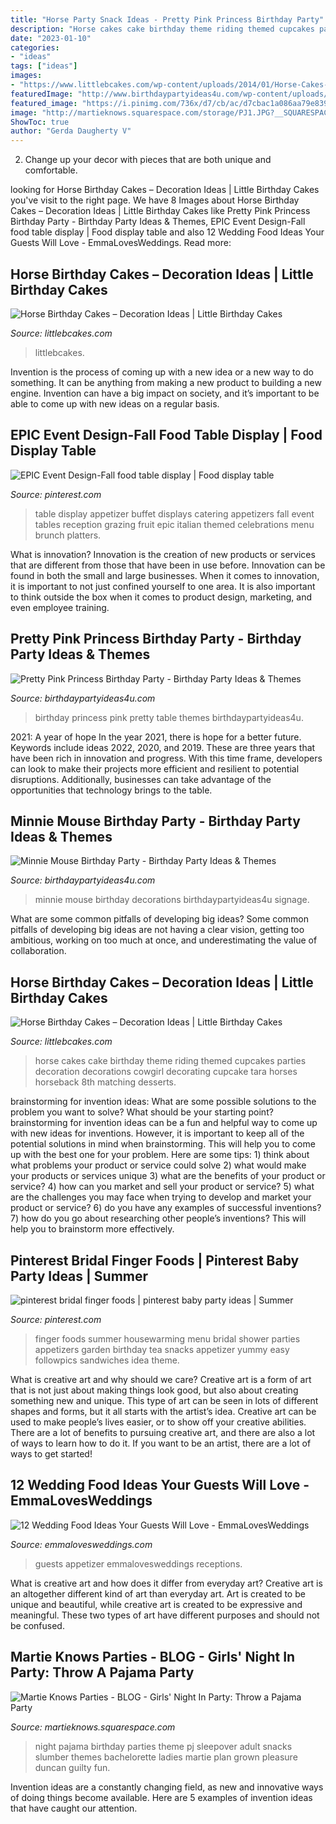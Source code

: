 ```yaml
---
title: "Horse Party Snack Ideas - Pretty Pink Princess Birthday Party"
description: "Horse cakes cake birthday theme riding themed cupcakes parties decoration decorations cowgirl decorating cupcake tara horses horseback 8th matching desserts"
date: "2023-01-10"
categories:
- "ideas"
tags: ["ideas"]
images:
- "https://www.littlebcakes.com/wp-content/uploads/2014/01/Horse-Cakes-Photos.jpg"
featuredImage: "http://www.birthdaypartyideas4u.com/wp-content/uploads/2016/08/pretty-pink-princess-birthday-party-food-table.jpg"
featured_image: "https://i.pinimg.com/736x/d7/cb/ac/d7cbac1a086aa79e839edebb007692b5.jpg"
image: "http://martieknows.squarespace.com/storage/PJ1.JPG?__SQUARESPACE_CACHEVERSION=1305821870745"
ShowToc: true
author: "Gerda Daugherty V"
---
```



2. Change up your decor with pieces that are both unique and comfortable.

	

		
looking for Horse Birthday Cakes – Decoration Ideas | Little Birthday Cakes you've visit to the right page. We have 8 Images about Horse Birthday Cakes – Decoration Ideas | Little Birthday Cakes like Pretty Pink Princess Birthday Party - Birthday Party Ideas &amp; Themes, EPIC Event Design-Fall food table display | Food display table and also 12 Wedding Food Ideas Your Guests Will Love - EmmaLovesWeddings. Read more:
		
    
## Horse Birthday Cakes – Decoration Ideas | Little Birthday Cakes

<img loading=lazy src="https://www.littlebcakes.com/wp-content/uploads/2014/01/Horse-Cakes-Photos.jpg" onerror="this.onerror=null;this.src='https://tse1.mm.bing.net/th?id=OIP.lv6cPdLYB2nHbfKewK5BXAHaHo&amp;pid=15.1';" alt="Horse Birthday Cakes – Decoration Ideas | Little Birthday Cakes">

_Source: littlebcakes.com_

>littlebcakes. 

	

Invention is the process of coming up with a new idea or a new way to do something. It can be anything from making a new product to building a new engine. Invention can have a big impact on society, and it’s important to be able to come up with new ideas on a regular basis.

    
## EPIC Event Design-Fall Food Table Display | Food Display Table

<img loading=lazy src="https://i.pinimg.com/736x/d7/cb/ac/d7cbac1a086aa79e839edebb007692b5.jpg" onerror="this.onerror=null;this.src='https://tse2.mm.bing.net/th?id=OIP.sflNtGrMV7wlSMYqHu0mTAHaJ3&amp;pid=15.1';" alt="EPIC Event Design-Fall food table display | Food display table">

_Source: pinterest.com_

>table display appetizer buffet displays catering appetizers fall event tables reception grazing fruit epic italian themed celebrations menu brunch platters. 

	

What is innovation?
Innovation is the creation of new products or services that are different from those that have been in use before. Innovation can be found in both the small and large businesses. When it comes to innovation, it is important to not just confined yourself to one area. It is also important to think outside the box when it comes to product design, marketing, and even employee training.

    
## Pretty Pink Princess Birthday Party - Birthday Party Ideas &amp; Themes

<img loading=lazy src="http://www.birthdaypartyideas4u.com/wp-content/uploads/2016/08/pretty-pink-princess-birthday-party-food-table.jpg" onerror="this.onerror=null;this.src='https://tse4.mm.bing.net/th?id=OIP.rtmMgJln7uL6dEHs9CIWQQHaMP&amp;pid=15.1';" alt="Pretty Pink Princess Birthday Party - Birthday Party Ideas &amp; Themes">

_Source: birthdaypartyideas4u.com_

>birthday princess pink pretty table themes birthdaypartyideas4u. 

	

2021: A year of hope
In the year 2021, there is hope for a better future. Keywords include ideas 2022, 2020, and 2019. These are three years that have been rich in innovation and progress. With this time frame, developers can look to make their projects more efficient and resilient to potential disruptions. Additionally, businesses can take advantage of the opportunities that technology brings to the table.

    
## Minnie Mouse Birthday Party - Birthday Party Ideas &amp; Themes

<img loading=lazy src="http://www.birthdaypartyideas4u.com/wp-content/uploads/2015/07/Minnie-Mouse-Birthday-Party-signage-and-decorations-550x824.jpg" onerror="this.onerror=null;this.src='https://tse4.mm.bing.net/th?id=OIP.WiTS0jzZ9e5f_-naRBuiTAHaLG&amp;pid=15.1';" alt="Minnie Mouse Birthday Party - Birthday Party Ideas &amp; Themes">

_Source: birthdaypartyideas4u.com_

>minnie mouse birthday decorations birthdaypartyideas4u signage. 

	

What are some common pitfalls of developing big ideas?
Some common pitfalls of developing big ideas are not having a clear vision, getting too ambitious, working on too much at once, and underestimating the value of collaboration.

    
## Horse Birthday Cakes – Decoration Ideas | Little Birthday Cakes

<img loading=lazy src="http://www.littlebcakes.com/wp-content/uploads/2014/01/Horse-Cake-Decorations.jpg" onerror="this.onerror=null;this.src='https://tse2.mm.bing.net/th?id=OIP.4Ac7tCyMWtoXCQ7ok_iQRQHaKV&amp;pid=15.1';" alt="Horse Birthday Cakes – Decoration Ideas | Little Birthday Cakes">

_Source: littlebcakes.com_

>horse cakes cake birthday theme riding themed cupcakes parties decoration decorations cowgirl decorating cupcake tara horses horseback 8th matching desserts. 

	

brainstorming for invention ideas: What are some possible solutions to the problem you want to solve? What should be your starting point?
brainstorming for invention ideas can be a fun and helpful way to come up with new ideas for inventions. However, it is important to keep all of the potential solutions in mind when brainstorming. This will help you to come up with the best one for your problem. Here are some tips: 1) think about what problems your product or service could solve 2) what would make your products or services unique 3) what are the benefits of your product or service? 4) how can you market and sell your product or service? 5) what are the challenges you may face when trying to develop and market your product or service? 6) do you have any examples of successful inventions? 7) how do you go about researching other people’s inventions? This will help you to brainstorm more effectively.

    
## Pinterest Bridal Finger Foods | Pinterest Baby Party Ideas | Summer

<img loading=lazy src="https://i.pinimg.com/736x/6f/df/e7/6fdfe727a32e6e01a8cbcf2299558d37--finger-food-parties-party-finger-foods.jpg" onerror="this.onerror=null;this.src='https://tse1.mm.bing.net/th?id=OIP.l8qmvue5jw9SsuATomRWFwHaLF&amp;pid=15.1';" alt="pinterest bridal finger foods | pinterest baby party ideas | Summer">

_Source: pinterest.com_

>finger foods summer housewarming menu bridal shower parties appetizers garden birthday tea snacks appetizer yummy easy followpics sandwiches idea theme. 

	

What is creative art and why should we care?
Creative art is a form of art that is not just about making things look good, but also about creating something new and unique. This type of art can be seen in lots of different shapes and forms, but it all starts with the artist’s idea. Creative art can be used to make people’s lives easier, or to show off your creative abilities. There are a lot of benefits to pursuing creative art, and there are also a lot of ways to learn how to do it. If you want to be an artist, there are a lot of ways to get started!

    
## 12 Wedding Food Ideas Your Guests Will Love - EmmaLovesWeddings

<img loading=lazy src="http://emmalovesweddings.com/wp-content/uploads/2017/12/Wedding-Appetizer-food-ideas.jpg" onerror="this.onerror=null;this.src='https://tse3.mm.bing.net/th?id=OIP.xrKpjfLid4Y53af4rnTaEgHaLH&amp;pid=15.1';" alt="12 Wedding Food Ideas Your Guests Will Love - EmmaLovesWeddings">

_Source: emmalovesweddings.com_

>guests appetizer emmalovesweddings receptions. 

	

What is creative art and how does it differ from everyday art?
Creative art is an altogether different kind of art than everyday art. Art is created to be unique and beautiful, while creative art is created to be expressive and meaningful. These two types of art have different purposes and should not be confused.

    
## Martie Knows Parties - BLOG - Girls&#039; Night In Party: Throw A Pajama Party

<img loading=lazy src="http://martieknows.squarespace.com/storage/PJ1.JPG?__SQUARESPACE_CACHEVERSION=1305821870745" onerror="this.onerror=null;this.src='https://tse3.mm.bing.net/th?id=OIP.HE_gvXTSMT8Bf02cfBQUEgHaLK&amp;pid=15.1';" alt="Martie Knows Parties - BLOG - Girls&#039; Night In Party: Throw a Pajama Party">

_Source: martieknows.squarespace.com_

>night pajama birthday parties theme pj sleepover adult snacks slumber themes bachelorette ladies martie plan grown pleasure duncan guilty fun. 

	

Invention ideas are a constantly changing field, as new and innovative ways of doing things become available. Here are 5 examples of invention ideas that have caught our attention.


